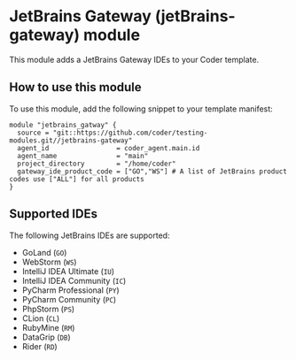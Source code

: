 # JetBrains Gateway (jetBrains-gateway) module

This module adds a JetBrains Gateway IDEs to your Coder template.

## How to use this module

To use this module, add the following snippet to your template manifest:

```hcl
module "jetbrains_gatway" {
  source = "git::https://github.com/coder/testing-modules.git//jetbrains-gateway"
  agent_id                 = coder_agent.main.id
  agent_name               = "main"
  project_directory        = "/home/coder"
  gateway_ide_product_code = ["GO","WS"] # A list of JetBrains product codes use ["ALL"] for all products
}
```

## Supported IDEs

The following JetBrains IDEs are supported:

- GoLand (`GO`)
- WebStorm (`WS`)
- IntelliJ IDEA Ultimate (`IU`)
- IntelliJ IDEA Community (`IC`)
- PyCharm Professional (`PY`)
- PyCharm Community (`PC`)
- PhpStorm (`PS`)
- CLion (`CL`)
- RubyMine (`RM`)
- DataGrip (`DB`)
- Rider (`RD`)
